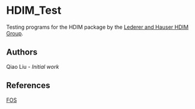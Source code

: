 # HDIM_Test  
Testing programs for the HDIM package by the [Lederer and Hauser HDIM Group](https://github.com/LedererLab/FOS).  
## Authors  
Qiao Liu - *Initial work*  
## References  
[FOS](https://arxiv.org/abs/1609.07195)  
